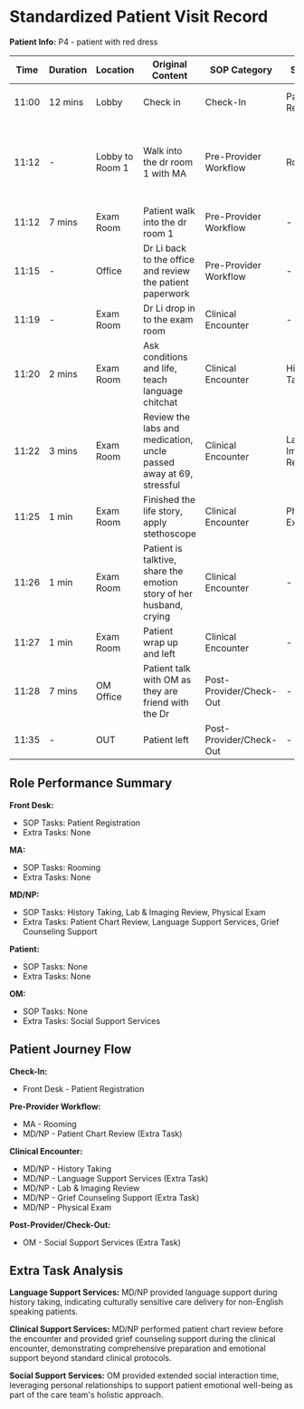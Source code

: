 # Standardized Patient Visit Record

**Patient Info:** P4 - patient with red dress

| Time | Duration | Location | Original Content | SOP Category | SOP Task | Completed Checklist | Primary Role | Extra Task |
|------|----------|----------|------------------|--------------|----------|-------------------|--------------|------------|
| 11:00 | 12 mins | Lobby | Check in | Check-In | Patient Registration | ☐ Arrival time recorded | Front Desk | - |
| 11:12 | - | Lobby to Room 1 | Walk into the dr room 1 with MA | Pre-Provider Workflow | Rooming | ☐ Patient called from lobby<br>☐ Escorted to correct room | MA | - |
| 11:12 | 7 mins | Exam Room | Patient walk into the dr room 1 | Pre-Provider Workflow | - | - | Patient | - |
| 11:15 | - | Office | Dr Li back to the office and review the patient paperwork | Pre-Provider Workflow | - | - | MD/NP | Patient Chart Review (Extra Task) |
| 11:19 | - | Exam Room | Dr Li drop in to the exam room | Clinical Encounter | - | - | MD/NP | - |
| 11:20 | 2 mins | Exam Room | Ask conditions and life, teach language chitchat | Clinical Encounter | History Taking | ☐ Chief complaint reviewed | MD/NP | Language Support Services |
| 11:22 | 3 mins | Exam Room | Review the labs and medication, uncle passed away at 69, stressful | Clinical Encounter | Lab & Imaging Review | ☐ Results reviewed in EHR<br>☐ Explained to patient | MD/NP | Grief Counseling Support |
| 11:25 | 1 min | Exam Room | Finished the life story, apply stethoscope | Clinical Encounter | Physical Exam | ☐ Systems examined per complaint | MD/NP | - |
| 11:26 | 1 min | Exam Room | Patient is talktive, share the emotion story of her husband, crying | Clinical Encounter | - | - | Patient | - |
| 11:27 | 1 min | Exam Room | Patient wrap up and left | Clinical Encounter | - | - | Patient | - |
| 11:28 | 7 mins | OM Office | Patient talk with OM as they are friend with the Dr | Post-Provider/Check-Out | - | - | OM | Social Support Services |
| 11:35 | - | OUT | Patient left | Post-Provider/Check-Out | - | - | Patient | - |

## Role Performance Summary

**Front Desk:**
- SOP Tasks: Patient Registration
- Extra Tasks: None

**MA:**
- SOP Tasks: Rooming
- Extra Tasks: None

**MD/NP:**
- SOP Tasks: History Taking, Lab & Imaging Review, Physical Exam
- Extra Tasks: Patient Chart Review, Language Support Services, Grief Counseling Support

**Patient:**
- SOP Tasks: None
- Extra Tasks: None

**OM:**
- SOP Tasks: None
- Extra Tasks: Social Support Services

## Patient Journey Flow

**Check-In:**
- Front Desk - Patient Registration

**Pre-Provider Workflow:**
- MA - Rooming
- MD/NP - Patient Chart Review (Extra Task)

**Clinical Encounter:**
- MD/NP - History Taking
- MD/NP - Language Support Services (Extra Task)
- MD/NP - Lab & Imaging Review
- MD/NP - Grief Counseling Support (Extra Task)
- MD/NP - Physical Exam

**Post-Provider/Check-Out:**
- OM - Social Support Services (Extra Task)

## Extra Task Analysis

**Language Support Services:** MD/NP provided language support during history taking, indicating culturally sensitive care delivery for non-English speaking patients.

**Clinical Support Services:** MD/NP performed patient chart review before the encounter and provided grief counseling support during the clinical encounter, demonstrating comprehensive preparation and emotional support beyond standard clinical protocols.

**Social Support Services:** OM provided extended social interaction time, leveraging personal relationships to support patient emotional well-being as part of the care team's holistic approach.